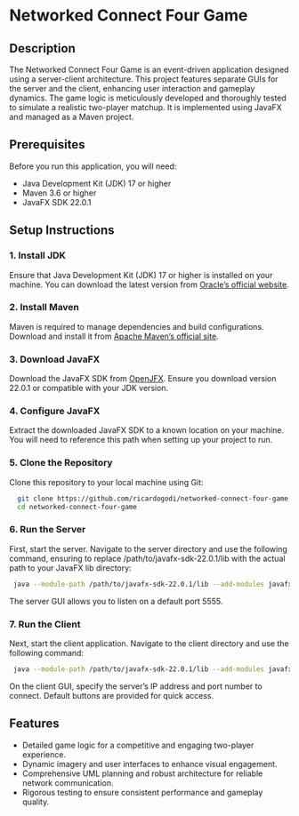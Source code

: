 # Networked Connect Four Game

## Description

The Networked Connect Four Game is an event-driven application designed using a server-client architecture. This project features separate GUIs for the server and the client, enhancing user interaction and gameplay dynamics. The game logic is meticulously developed and thoroughly tested to simulate a realistic two-player matchup. It is implemented using JavaFX and managed as a Maven project.

## Prerequisites

Before you run this application, you will need:

- Java Development Kit (JDK) 17 or higher
- Maven 3.6 or higher
- JavaFX SDK 22.0.1

## Setup Instructions

### 1. Install JDK

Ensure that Java Development Kit (JDK) 17 or higher is installed on your machine. You can download the latest version from [Oracle’s official website](https://www.oracle.com/java/technologies/javase-downloads.html).

### 2. Install Maven

Maven is required to manage dependencies and build configurations. Download and install it from [Apache Maven’s official site](https://maven.apache.org/download.cgi).

### 3. Download JavaFX

Download the JavaFX SDK from [OpenJFX](https://openjfx.io). Ensure you download version 22.0.1 or compatible with your JDK version.

### 4. Configure JavaFX

Extract the downloaded JavaFX SDK to a known location on your machine. You will need to reference this path when setting up your project to run.

### 5. Clone the Repository

Clone this repository to your local machine using Git:
```bash
  git clone https://github.com/ricardogodi/networked-connect-four-game.git
  cd networked-connect-four-game
```
### 6. Run the Server

First, start the server. Navigate to the server directory and use the following command, ensuring to replace /path/to/javafx-sdk-22.0.1/lib with the actual path to your JavaFX lib directory:
```bash
 java --module-path /path/to/javafx-sdk-22.0.1/lib --add-modules javafx.controls,javafx.fxml,javafx.graphics -jar target/serverProgramProjectThree-0.0.1-SNAPSHOT.jar
```
The server GUI allows you to listen on a default port 5555.

### 7. Run the Client

Next, start the client application. Navigate to the client directory and use the following command:
```bash
 java --module-path /path/to/javafx-sdk-22.0.1/lib --add-modules javafx.controls,javafx.fxml,javafx.graphics -jar target/clientProgramProjectThree-0.0.1-SNAPSHOT.jar
```
On the client GUI, specify the server’s IP address and port number to connect. Default buttons are provided for quick access.

## Features

- Detailed game logic for a competitive and engaging two-player experience.
- Dynamic imagery and user interfaces to enhance visual engagement.
- Comprehensive UML planning and robust architecture for reliable network communication.
- Rigorous testing to ensure consistent performance and gameplay quality.





























